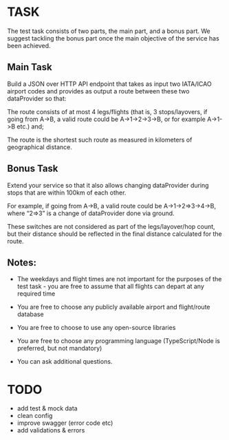 # TASK
The test task consists of two parts, the main part, and a bonus part.
We suggest tackling the bonus part once the main objective of the service has been achieved.

## Main Task
Build a JSON over HTTP API endpoint that takes as input two IATA/ICAO airport codes and provides as output a route between these two dataProvider so that:

The route consists of at most 4 legs/flights (that is, 3 stops/layovers, if going from A->B, a valid route could be A->1->2->3->B, or for example A->1->B etc.) and;

The route is the shortest such route as measured in kilometers of geographical distance.

## Bonus Task

Extend your service so that it also allows changing dataProvider during stops that are within 100km of each other.

For example, if going from A->B, a valid route could be A->1->2=>3->4->B, where “2=>3” is a change of dataProvider done via ground.

These switches are not considered as part of the legs/layover/hop count, but their distance should be reflected in the final distance calculated for the route.

## Notes:

* The weekdays and flight times are not important for the purposes of the test task - you are free to assume that all flights can depart at any required time

* You are free to choose any publicly available airport and flight/route database

* You are free to choose to use any open-source libraries

* You are free to choose any programming language (TypeScript/Node is preferred, but not mandatory)

* You can ask additional questions.


# TODO
* add test & mock data
* clean config
* improve swagger (error code etc)
* add validations & errors